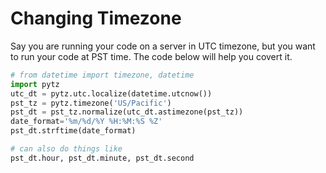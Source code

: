 # Changing Timezone 

Say you are running your code on a server in UTC timezone, but you want to run your code at PST time. 
The code below will help you covert it. 

```py 
# from datetime import timezone, datetime
import pytz
utc_dt = pytz.utc.localize(datetime.utcnow())
pst_tz = pytz.timezone('US/Pacific')
pst_dt = pst_tz.normalize(utc_dt.astimezone(pst_tz))
date_format='%m/%d/%Y %H:%M:%S %Z'
pst_dt.strftime(date_format)

# can also do things like 
pst_dt.hour, pst_dt.minute, pst_dt.second 
``` 


